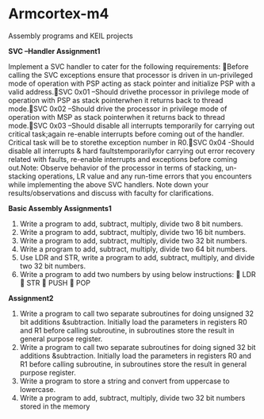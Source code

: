 # Armcortex-m4
Assembly programs and KEIL projects

**SVC –Handler Assignment1**

Implement a SVC handler to cater for the following requirements: Before  calling  the  SVC  exceptions  ensure  that  processor  is  driven  in  un-privileged  mode  of operation with PSP acting as stack pointer and initialize PSP with a valid address.SVC  0x01 –Should drivethe  processor  in  privilege  mode  of  operation with  PSP  as  stack pointerwhen it returns back to thread mode.SVC  0x02 –Should  drive  the  processor  in  privilege  mode  of  operation  with  MSP  as  stack pointerwhen it returns back to thread mode.SVC  0x03 –Should  disable  all  interrupts  temporarily  for  carrying  out  critical task;again  re-enable  interrupts  before  coming  out  of  the  handler.  Critical  task  will  be  to  storethe exception number in R0.SVC  0x04 -Should  disable  all  interrupts  &  hard faultstemporarilyfor  carrying  out  error recovery related with faults, re-enable interrupts and exceptions before coming out.Note: Observe behavior of the processor in terms of stacking, un-stacking operations, LR value and any run-time errors that you encounters while implementing the above SVC handlers. Note down your results/observations and discuss with faculty for clarifications.   

**Basic Assembly Assignments1**

1) Write a program to add, subtract, multiply, divide two 8 bit numbers.
 2) Write a program to add, subtract, multiply, divide two 16 bit numbers.
 3) Write a program to add, subtract, multiply, divide two 32 bit numbers. 
4) Write a program to add, subtract, multiply, divide two 64 bit numbers. 
5) Use LDR and STR, write a program to add, subtract, multiply, and divide two 32 bit
numbers. 
6) Write a program to add two numbers by using below instructions:
 LDR
 STR
 PUSH
 POP


**Assignment2**
1) Write a program to call two separate subroutines for doing unsigned 32 bit additions &subtraction. Initially load the parameters in registers R0 and R1 before calling subroutine, in subroutines store the result in general purpose register.
2) Write a program to call two separate subroutines for doing signed 32 bit additions &subtraction. Initially load the parameters in registers R0 and R1 before calling subroutine, in subroutines store the result in general purpose register.
3) Write a program to store a string and convert from uppercase to lowercase.
4) Write a program to add, subtract, multiply, divide two 32 bit numbers stored in the memory

